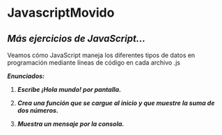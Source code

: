 # JavascriptMovido
## **_Más ejercicios de JavaScript..._**

Veamos cómo JavaScript maneja los diferentes tipos de datos en programación mediante líneas de código en cada archivo .js

**_Enunciados:_**

1. **_Escribe ¡Hola mundo! por pantalla._**

2. **_Crea una función que se cargue al inicio 
y que muestre la suma de dos números._**

3. **_Muestra un mensaje por la consola._**
